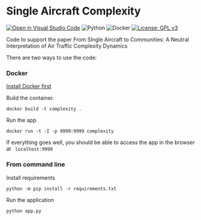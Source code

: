 # Single Aircraft Complexity
[![Open in Visual Studio Code](https://img.shields.io/badge/Visual%20Studio%20Code-0078d7.svg?style=for-the-badge&logo=visual-studio-code&logoColor=white)](https://open.vscode.dev/risufaj/Single-Aircraft-Complexity)
	![Python](https://img.shields.io/badge/python-3670A0?style=for-the-badge&logo=python&logoColor=ffdd54)
![Docker](https://img.shields.io/badge/docker-%230db7ed.svg?style=for-the-badge&logo=docker&logoColor=white)
[![License: GPL v3](https://img.shields.io/badge/License-GPLv3-blue.svg)](https://www.gnu.org/licenses/gpl-3.0)


 Code to support the paper From SIngle Aircraft to Communities: A Neutral Interpretation of Air Traffic Complexity Dynamics
 
 There are two ways to use the code:
 
 ### Docker
 
 [Install Docker first](https://docs.docker.com/get-docker/)
 
 Build the container.

```shell
docker build -t complexity . 
```

Run the app.

```shell
docker run -t -I -p 9999:9999 complexity
```

If everything goes well, you should be able to access the app in the browser at ``` localhost:9999``` 

### From command line

Install requirements 

```shell
python -m pip install -r requirements.txt
```

Run the application

```shell
python app.py
```
